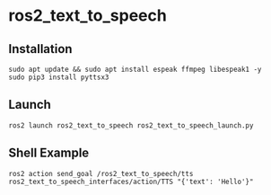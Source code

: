 # ros2_text_to_speech

## Installation
```shell
sudo apt update && sudo apt install espeak ffmpeg libespeak1 -y
sudo pip3 install pyttsx3
```

## Launch
```shell
ros2 launch ros2_text_to_speech ros2_text_to_speech_launch.py
```

## Shell Example
```shell
ros2 action send_goal /ros2_text_to_speech/tts ros2_text_to_speech_interfaces/action/TTS "{'text': 'Hello'}"
```
